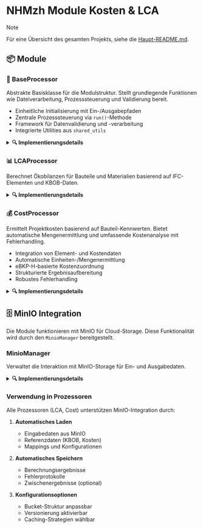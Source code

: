 # NHMzh Module Kosten & LCA

> [!NOTE]
> Für eine Übersicht des gesamten Projekts, siehe die [Haupt-README.md](../README.md).

## 📦 Module

### 🔧 BaseProcessor

Abstrakte Basisklasse für die Modulstruktur. Stellt grundlegende Funktionen wie Dateiverarbeitung, Prozesssteuerung und Validierung bereit.

- Einheitliche Initialisierung mit Ein-/Ausgabepfaden
- Zentrale Prozesssteuerung via `run()`-Methode
- Framework für Datenvalidierung und -verarbeitung
- Integrierte Utilities aus `shared_utils`

<details>
<summary><b>🔍 Implementierungsdetails</b></summary>

#### ✨ Kernfunktionalitäten

- **Initialisierung**
  - Eingabedateipfad für Hauptdaten
  - Inputdaten-Dateipfad für Referenzdaten
  - Ausgabedateipfad für Ergebnisse
- **Prozesssteuerung**
  - `run()`-Methode für standardisierten Ablauf
  - Abstrakte Methoden für modulspezifische Validierung
  - Abstrakte Methoden für modulspezifische Verarbeitung
- **Datenverwaltung**
  - Methoden zum strukturierten Laden von Daten
  - Methoden zum standardisierten Speichern der Ergebnisse
  - Integration von `utils.shared_utils` Funktionen
  </details>

### 📊 LCAProcessor

Berechnet Ökobilanzen für Bauteile und Materialien basierend auf IFC-Elementen und KBOB-Daten.

<details>
<summary><b>🔍 Implementierungsdetails</b></summary>

#### 🔄 Datenstruktur & Verarbeitung

1. **Eingabedaten**

   - **IFC-Elemente**
     ```json
     {
       "elements": [
         {
           "id": "1hBFsAS3qHxv8nM6rdhbEd",
           "ifc_class": "IfcSlab",
           "properties": {
             "ebkp": "C2"
           },
           "materials": ["Beton"],
           "material_volumes": {
             "Beton": {
               "fraction": 1.0,
               "volume": 3.684,
               "density": 2300.0
             }
           }
         }
       ]
     }
     ```
   - **KBOB-Daten** (CSV)
     - UUID-Nummer
     - Treibhausgasemissionen [kg CO2-eq]
     - Primärenergie nicht erneuerbar [kWh oil-eq]
     - UBP (Total)
     - BAUMATERIALIEN (Name)

2. **Datenvorbereitung**
   - Validierung der Eingabestruktur
   - KBOB-Daten Aufbereitung
   - Material-Mapping Validierung
   - Lebensdauer-Zuordnung via eBKP-H

#### 🧮 Berechnungsprozess

1. **Materialdaten-Verarbeitung**

   - Material-zu-KBOB Mapping
   - Volumen- und Dichtevalidierung
   - Lebensdauer-Bestimmung (Default: 60 Jahre)

2. **Umweltindikatoren**

   ```python
   # Für jedes Material:
   co2_eq = volume * density * kbob_row["indicator_co2eq"]
   penre = volume * density * kbob_row["indicator_penre"]
   ubp = volume * density * kbob_row["indicator_ubp"]

   # Pro Jahr:
   indicator_per_year = indicator / life_expectancy
   ```

3. **Ergebnisaufbereitung**
   ```json
   {
     "guid": "1hBFsAS3qHxv8nM6rdhbEd",
     "components": [
       {
         "guid": "1hBFsAS3qHxv8nM6rdhbEd",
         "material": "Beton",
         "mat_kbob": "E13EE05E-FD34-4FB5-A178-0FC4164A96F2",
         "kbob_material_name": "Hochbaubeton (ohne Bewehrung)",
         "volume": 3.684,
         "density": 2300.0,
         "amortization": 50,
         "ebkp_h": "C2",
         "gwp_absolute": 1234.567,
         "gwp_relative": 24.691,
         "penr_absolute": 2345.678,
         "penr_relative": 46.914,
         "ubp_absolute": 345678,
         "ubp_relative": 6914,
         "failed": false
       }
     ],
     "shared_guid": false
   }
   ```

#### ⚠️ Fehlerbehandlung

1. **Validierungsfehler**

   - Fehlende Pflichtfelder
   - Ungültige Datentypen
   - Fehlende KBOB-Referenzen

2. **Berechnungsfehler**

   - Ungültige Volumina oder Dichten
   - Fehlende Material-Mappings
   - Nicht gefundene KBOB-IDs

3. **Fehlerprotokollierung**
   - Detaillierte Fehlermeldungen pro Komponente
   - Markierung fehlgeschlagener Berechnungen
   - Fortsetzung der Verarbeitung trotz Teilfehlern

#### 🔍 Qualitätssicherung

- Einheitliche Rundung (3 Dezimalstellen für Metriken)
- Standardisierte Fehlerprotokolle
- Validierung aller Eingabewerte
- Konsistente Einheitenverwendung
</details>

### 💰 CostProcessor

Ermittelt Projektkosten basierend auf Bauteil-Kennwerten. Bietet automatische Mengenermittlung und umfassende Kostenanalyse mit Fehlerhandling.

- Integration von Element- und Kostendaten
- Automatische Einheiten-/Mengenermittlung
- eBKP-H-basierte Kostenzuordnung
- Strukturierte Ergebnisaufbereitung
- Robustes Fehlerhandling

<details>
<summary><b>🔍 Implementierungsdetails</b></summary>

#### 🔄 Initialisierung und Datenverarbeitung

- **Datenladen**
  - Elementdaten aus Hauptdatei
  - Kostenkennwerte aus Referenzdaten
- **Datenaufbereitung**
  - String-Konvertierung (eBKP-H, Code)
  - Leerzeichenbereinigung
  - Optimierte Indexierung der Kostenkennwerte

#### 🔗 Datenzusammenführung

- **Verknüpfung**
  - Element-/Kostendaten via eBKP-H
  - Identifikation fehlender Kennwerte
  - Protokollierung von Zuordnungsproblemen

#### 📐 Mengenermittlung

- **Berechnung**
  - Flächenermittlung
  - Längenermittlung
  - Einheitenprüfung und -konvertierung
- **Validierung**
  - Prüfung der Referenzeinheiten
  - Behandlung unbekannter Einheiten
  - Fehlermarkierung bei Problemen

#### 🧮 Kostenberechnung

- **Kalkulation**
  - Menge × Einheitspreis
  - Nur für validierte Datensätze
  - Berücksichtigung von Einheitenkonversionen

#### 📋 Ergebnisse

- **Aufbereitung**
  - Detaillierte Kostenaufstellung
  - GUID-basierte Gruppierung
  - Fehlerinformationen

#### ⚠️ Fehlerhandling

- **Prüfung**
  - Mengenvalidierung
  - Kostenkennwert-Check
  - Einheitenkompatibilität
- **Protokollierung**
  - Fehlende/ungültige Kennwerte
  - Einheitenprobleme
  - Berechnungsfehler
  </details>

## 🗄️ MinIO Integration

Die Module funktionieren mit MinIO für Cloud-Storage. Diese Funktionalität wird durch den `MinioManager` bereitgestellt.

### MinioManager

Verwaltet die Interaktion mit MinIO-Storage für Ein- und Ausgabedaten.

<details>
<summary><b>🔍 Implementierungsdetails</b></summary>

#### ✨ Kernfunktionalitäten

- **Initialisierung**
  - Verbindungsaufbau mit MinIO-Server
  - Bucket-Verwaltung
  - Konfigurationsvalidierung
- **Dateioperationen**
  - Upload von Ergebnisdaten
  - Download von Eingabedaten
  - Automatische Bucket-Erstellung
- **Fehlerbehandlung**
  - Verbindungsfehler-Handling
  - Retry-Mechanismen
  - Ausführliche Logging

#### 🔧 Konfiguration

```python
minio_config = {
    "endpoint": "minio.server:9000",
    "access_key": "access_key",
    "secret_key": "secret_key",
    "secure": True,
    "bucket_name": "your-bucket-name"
}
```

#### 📁 Dateistruktur

- `/input/` - Eingabedaten (KBOB, Kosten, etc.)
- `/output/` - Berechnungsergebnisse
- `/mappings/` - Materialmappings und Konfigurationen

#### 🔄 Verwendung

```python
# Initialisierung
processor = LCAProcessor(
    input_file_path="input.json",
    data_file_path="kbob.csv",
    output_file="results.json",
    life_expectancy_file_path="life_expectancy.csv",
    material_mappings_file="mappings.json",
    minio_config=minio_config
)

# Automatische MinIO-Integration
processor.run()  # Lädt/Speichert Daten von/zu MinIO
```

#### ⚠️ Fehlerbehandlung

- Automatische Wiederverbindungsversuche
- Fallback auf lokale Dateien bei MinIO-Fehlern
- Detaillierte Fehlerprotokolle

#### 🔐 Sicherheit

- TLS-Verschlüsselung für Datenübertragung
- Zugriffsschlüssel-basierte Authentifizierung
- Bucket-Policy-Unterstützung
</details>

### Verwendung in Prozessoren

Alle Prozessoren (LCA, Cost) unterstützen MinIO-Integration durch:

1. **Automatisches Laden**

   - Eingabedaten aus MinIO
   - Referenzdaten (KBOB, Kosten)
   - Mappings und Konfigurationen

2. **Automatisches Speichern**

   - Berechnungsergebnisse
   - Fehlerprotokolle
   - Zwischenergebnisse (optional)

3. **Konfigurationsoptionen**
   - Bucket-Struktur anpassbar
   - Versionierung aktivierbar
   - Caching-Strategien wählbar
